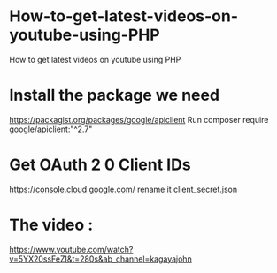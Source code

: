 # How-to-get-latest-videos-on-youtube-using-PHP
How to get latest videos on youtube using PHP

# Install the package we need 
https://packagist.org/packages/google/apiclient
Run  composer require google/apiclient:"^2.7" 

# Get OAuth 2 0 Client IDs
https://console.cloud.google.com/
 rename it client_secret.json

# The video :
https://www.youtube.com/watch?v=5YX20ssFeZI&t=280s&ab_channel=kagayajohn
